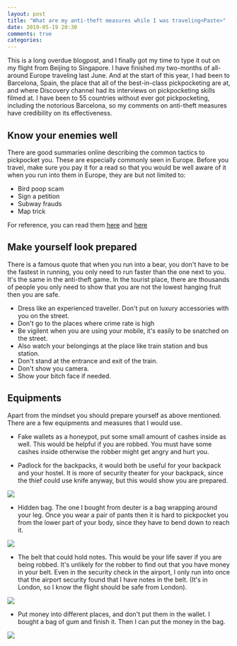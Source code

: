 ```yaml
---
layout: post
title: "What are my anti-theft measures while I was traveling<Paste>"
date: 2019-05-19 20:30
comments: true
categories: 
---
```

This is a long overdue blogpost, and I finally got my time to type it out on my flight from Beijing to Singapore. I have finished my two-months of all-around Europe traveling last June. And at the start of this year, I had been to Barcelona, Spain, the place that all of the best-in-class pickpocketing are at, and where Discovery channel had its interviews on pickpocketing skills filmed at. I have been to 55 countries without ever got pickpocketing, including the notorious Barcelona, so my comments on anti-theft measures have credibility on its effectiveness.

## Know your enemies well
There are good summaries online describing the common tactics to pickpocket you.  These are especially commonly seen in Europe. Before you travel, make sure you pay it for a read so that you would be well aware of it when you run into them in Europe, they are but not limited to:

* Bird poop scam
* Sign a petition
* Subway frauds
* Map trick

For reference, you can read them [here](https://woltersworld.com/the-most-common-pickpocket-techniques-used-to-rob-tourists/) and [here](https://brightside.me/wonder-curiosities/15-pickpocket-tricks-that-will-fool-you-373410/)

## Make yourself look prepared
There is a famous quote that when you run into a bear, you don't have to be the
fastest in running, you only need to run faster than the one next to you. It's
the same in the anti-theft game. In the tourist place, there are thousands of
people you only need to show that you are not the lowest hanging fruit then you
are safe.

* Dress like an experienced traveller. Don't put on luxury accessories with you
on the street.
* Don't go to the places where crime rate is high
* Be vigilent when you are using your mobile, it's easily to be snatched on
the street.
* Also watch your belongings at the place like train station and bus
station.
* Don't stand at the entrance and exit of the train.
* Don't show you camera. 
* Show your bitch face if needed.

## Equipments
Apart from the mindset you should prepare yourself as above mentioned. There are
a few equipments and measures that I would use.

* Fake wallets as a honeypot, put some small amount of cashes inside as well.
This would be helpful if you are robbed. You must have some cashes inside
otherwise the robber might get angry and hurt you.

* Padlock for the backpacks, it would both be useful for your backpack and your hostel. It is more of security theater for your backpack, since the thief could use knife anyway, but this would show you are prepared.

![](images/15560810267496.jpg)

* Hidden bag. The one I bought from deuter is a bag wrapping around your leg. Once you wear a pair of pants then it is hard to pickpocket you from the lower part of your body, since they have to bend down to reach it.

![](images/15560810267790.jpg)

* The belt that could hold notes. This would be your life saver if you are being robbed. It's unlikely for the robber to find out that you have money in your belt. Even in the security check in the airport, I only run into once that the airport security found that I have notes in the belt. (It's in London, so I know the flight should be safe from London).

![](images/15581858133477.jpg)

* Put money into different places, and don't put them in the wallet. I bought a bag of gum and finish it. Then I can put the money in the bag.  

![](images/15582508373828.jpg)
